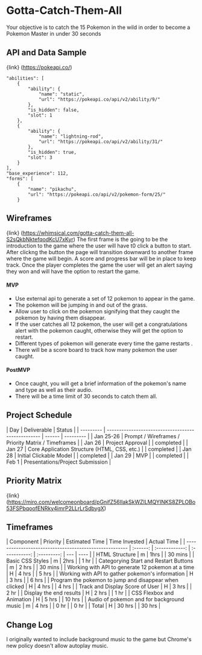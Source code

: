 # Gotta-Catch-Them-All

Your objective is to catch the 15 Pokemon in the wild in order to become a Pokemon Master in under 30 seconds

## API and Data Sample

{link} (https://pokeapi.co/)

    "abilities": [
        {
            "ability": {
                "name": "static",
                "url": "https://pokeapi.co/api/v2/ability/9/"
            },
            "is_hidden": false,
            "slot": 1
        },
        {
            "ability": {
                "name": "lightning-rod",
                "url": "https://pokeapi.co/api/v2/ability/31/"
            },
            "is_hidden": true,
            "slot": 3
        }
    ],
    "base_experience": 112,
    "forms": [
        {
            "name": "pikachu",
            "url": "https://pokeapi.co/api/v2/pokemon-form/25/"
        }




## Wireframes

{link} (https://whimsical.com/gotta-catch-them-all-S2sQkbNktefqodKcU7xKyr)
The first frame is the going to be the introduction to the game where the user will have t0 click a button to start.
After clickng the button the page will transition downward to another frame where the game will begin. A score and progress bar will be in place to keep track. Once the player completes the game the user will get an alert saying they won and will have the option to restart the game.

#### MVP

- Use external api to generate a set of 12 pokemon to appear in the game.
- The pokemon will be jumping in and out of the grass.
- Allow user to click on the pokemon signifying that they caught the pokemon by having them disappear.
- If the user catches all 12 pokemon, the user will get a congratulations alert with the pokemon caught, otherwise they will get the option to restart.
- Different types of pokemon will generate every time the game restarts .
- There will be a score board to track how many pokemon the user caught.

#### PostMVP

- Once caught, you will get a brief information of the pokemon's name and type as well as their audio.
- There will be a time limit of 30 seconds to catch them all.

## Project Schedule

| Day       | Deliverable                                        | Status |
| --------- | -------------------------------------------------- | ------ | --------- |
| Jan 25-26 | Prompt / Wireframes / Priority Matrix / Timeframes |
| Jan 26    | Project Approval                                   |        | completed |
| Jan 27    | Core Application Structure (HTML, CSS, etc.)       |        | completed |
| Jan 28    | Initial Clickable Model                            |        | completed |
| Jan 29    | MVP                                                |        | completed |
| Feb 1     | Presentations/Project Submission                   |

## Priority Matrix

{link} (https://miro.com/welcomeonboard/pGnifZ56IIakSkWZlLMQYINKS8ZPLOBo53FSPbqoofENRky4imrP2LLrLrSdbygX)

## Timeframes

| Component                                              | Priority | Estimated Time | Time Invested | Actual Time |
| ------------------------------------------------------ | :------: | :------------: | :-----------: | :---------: | --- | ---- |
| HTML Structure                                         |    m     |      1hrs      |               |   30 mins   |
| Basic CSS Styles                                       |    m     |      2hrs      |               |    1 hr     |
| Categorying Start and Restart Buttons                  |    m     |     2 hrs      |               |   30 mins   |
| Working with API to generate 12 pokemon at a time      |    H     |     4 hrs      |               |    5 hrs    |
| Working with API to gather pokemon's information       |    H     |     3 hrs      |               |    6 hrs    |
| Program the pokemon to jump and disappear when clicked |    H     |     4 hrs      |               |    4 hrs    |
| Track and Display Score of User                        |    H     |     3 hrs      |               |    2 hr     |
| Display the end results                                |    H     |     2 hrs      |               |    1 hr     |
| CSS Flexbox and Animation                              |    H     |     5 hrs      |               |   10 hrs    |
| Audio of pokemon and for background music              |    m     |     4 hrs      |               |    0 hr     |     | 0 hr |
| Total                                                  |    H     |     30 hrs     |               |   30 hrs    |

## Change Log

I originally wanted to include background music to the game but Chrome's new policy doesn't allow autoplay music.
